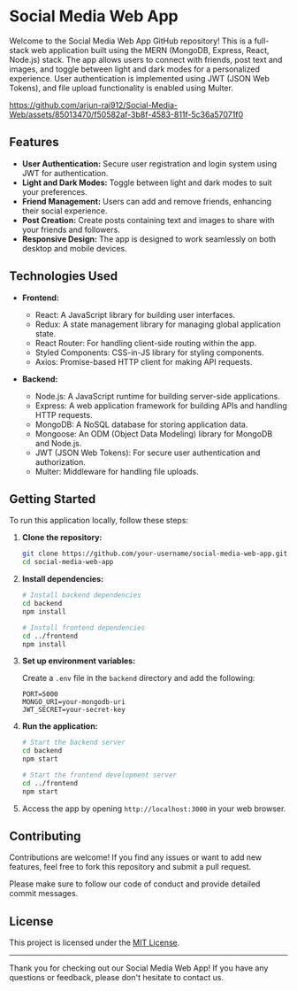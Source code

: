 # Social Media Web App

Welcome to the Social Media Web App GitHub repository! This is a full-stack web application built using the MERN (MongoDB, Express, React, Node.js) stack. The app allows users to connect with friends, post text and images, and toggle between light and dark modes for a personalized experience. User authentication is implemented using JWT (JSON Web Tokens), and file upload functionality is enabled using Multer.

https://github.com/arjun-rai912/Social-Media-Web/assets/85013470/f50582af-3b8f-4583-811f-5c36a57071f0

## Features

- **User Authentication:** Secure user registration and login system using JWT for authentication.
- **Light and Dark Modes:** Toggle between light and dark modes to suit your preferences.
- **Friend Management:** Users can add and remove friends, enhancing their social experience.
- **Post Creation:** Create posts containing text and images to share with your friends and followers.
- **Responsive Design:** The app is designed to work seamlessly on both desktop and mobile devices.

## Technologies Used

- **Frontend:**
  - React: A JavaScript library for building user interfaces.
  - Redux: A state management library for managing global application state.
  - React Router: For handling client-side routing within the app.
  - Styled Components: CSS-in-JS library for styling components.
  - Axios: Promise-based HTTP client for making API requests.

- **Backend:**
  - Node.js: A JavaScript runtime for building server-side applications.
  - Express: A web application framework for building APIs and handling HTTP requests.
  - MongoDB: A NoSQL database for storing application data.
  - Mongoose: An ODM (Object Data Modeling) library for MongoDB and Node.js.
  - JWT (JSON Web Tokens): For secure user authentication and authorization.
  - Multer: Middleware for handling file uploads.

## Getting Started

To run this application locally, follow these steps:

1. **Clone the repository:**

   ```bash
   git clone https://github.com/your-username/social-media-web-app.git
   cd social-media-web-app
   ```

2. **Install dependencies:**

   ```bash
   # Install backend dependencies
   cd backend
   npm install

   # Install frontend dependencies
   cd ../frontend
   npm install
   ```

3. **Set up environment variables:**

   Create a `.env` file in the `backend` directory and add the following:

   ```env
   PORT=5000
   MONGO_URI=your-mongodb-uri
   JWT_SECRET=your-secret-key
   ```

4. **Run the application:**

   ```bash
   # Start the backend server
   cd backend
   npm start

   # Start the frontend development server
   cd ../frontend
   npm start
   ```

5. Access the app by opening `http://localhost:3000` in your web browser.

## Contributing

Contributions are welcome! If you find any issues or want to add new features, feel free to fork this repository and submit a pull request.

Please make sure to follow our code of conduct and provide detailed commit messages.

## License

This project is licensed under the [MIT License](LICENSE).

---

Thank you for checking out our Social Media Web App! If you have any questions or feedback, please don't hesitate to contact us.
